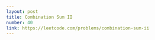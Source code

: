 ```yaml
---
layout: post
title: Combination Sum II
number: 40
link: https://leetcode.com/problems/combination-sum-ii
---
```


